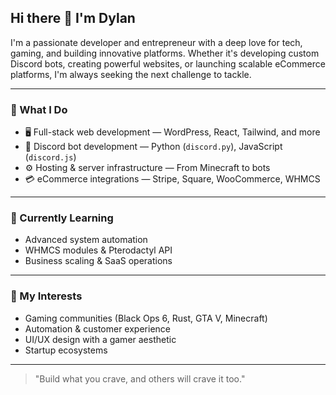 ## Hi there 👋 I'm Dylan

I'm a passionate developer and entrepreneur with a deep love for tech, gaming, and building innovative platforms. Whether it's developing custom Discord bots, creating powerful websites, or launching scalable eCommerce platforms, I'm always seeking the next challenge to tackle.

---

### 💼 What I Do
- 🖥️ Full-stack web development — WordPress, React, Tailwind, and more
- 🤖 Discord bot development — Python (`discord.py`), JavaScript (`discord.js`)
- ⚙️ Hosting & server infrastructure — From Minecraft to bots
- 💳 eCommerce integrations — Stripe, Square, WooCommerce, WHMCS

---

### 🌱 Currently Learning
- Advanced system automation
- WHMCS modules & Pterodactyl API
- Business scaling & SaaS operations

---

### 🧠 My Interests
- Gaming communities (Black Ops 6, Rust, GTA V, Minecraft)
- Automation & customer experience
- UI/UX design with a gamer aesthetic
- Startup ecosystems

---

> "Build what you crave, and others will crave it too."

